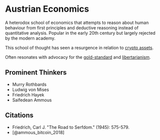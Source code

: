 # Austrian Economics

A heterodox school of economics that attempts to reason about human behaviour from first principles and deductive reasoning instead of quantitative analysis. Popular in the early 20th century but largely rejected by the modern academy. 

This school of thought has seen a resurgence in relation to [crypto assets](../cryptoasset.md).

Often resonates with advocacy for the [gold-standard](../gold-standard.md) and [libertarianism](libertarianism.md).

## Prominent Thinkers

* Murry Rothbards
* Ludwig von Mises
* Friedrich Hayek
* Saifedean Ammous

## Citations

* Friedrich, Carl J. "The Road to Serfdom." (1945): 575-579.
* [@ammous_bitcoin_2018]